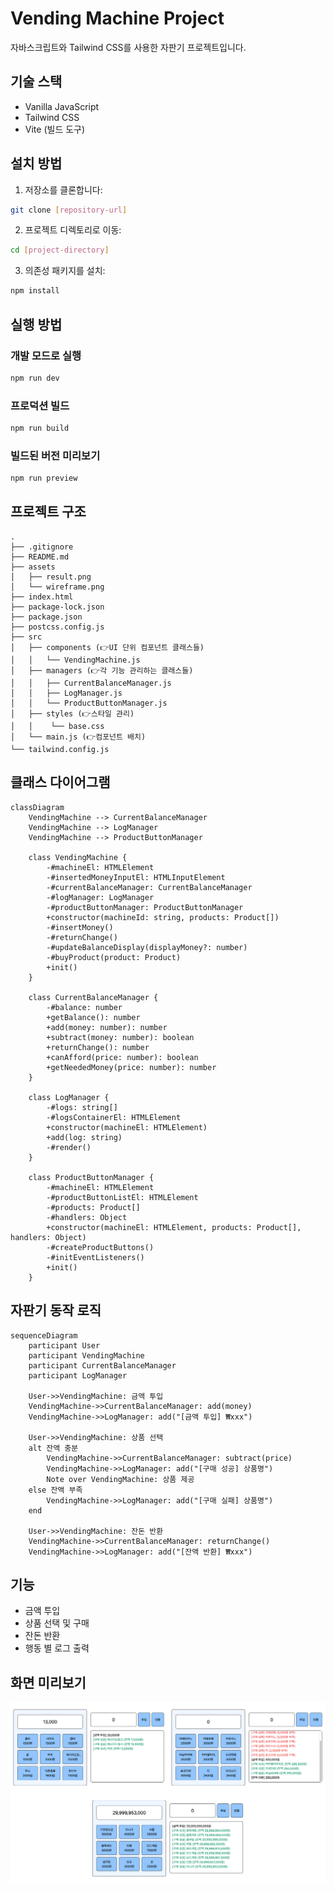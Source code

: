 # Vending Machine Project

자바스크립트와 Tailwind CSS를 사용한 자판기 프로젝트입니다.

## 기술 스택

- Vanilla JavaScript
- Tailwind CSS
- Vite (빌드 도구)



## 설치 방법

1. 저장소를 클론합니다:
```bash
git clone [repository-url]
```

2. 프로젝트 디렉토리로 이동:
```bash
cd [project-directory]
```

3. 의존성 패키지를 설치:
```bash
npm install
```

## 실행 방법

### 개발 모드로 실행
```bash
npm run dev
```

### 프로덕션 빌드
```bash
npm run build
```

### 빌드된 버전 미리보기
```bash
npm run preview
```



## 프로젝트 구조

```
.
├── .gitignore
├── README.md
├── assets
│   ├── result.png
│   └── wireframe.png
├── index.html
├── package-lock.json
├── package.json
├── postcss.config.js
├── src
│   ├── components (👉UI 단위 컴포넌트 클래스들)
│   │   └── VendingMachine.js
│   ├── managers (👉각 기능 관리하는 클래스들)
│   │   ├── CurrentBalanceManager.js
│   │   ├── LogManager.js
│   │   └── ProductButtonManager.js
│   ├── styles (👉스타일 관리)
│   │    └── base.css
│   └── main.js (👉컴포넌트 배치)
└── tailwind.config.js

```


## 클래스 다이어그램

```mermaid
classDiagram
    VendingMachine --> CurrentBalanceManager
    VendingMachine --> LogManager
    VendingMachine --> ProductButtonManager

    class VendingMachine {
        -#machineEl: HTMLElement
        -#insertedMoneyInputEl: HTMLInputElement
        -#currentBalanceManager: CurrentBalanceManager
        -#logManager: LogManager
        -#productButtonManager: ProductButtonManager
        +constructor(machineId: string, products: Product[])
        -#insertMoney()
        -#returnChange()
        -#updateBalanceDisplay(displayMoney?: number)
        -#buyProduct(product: Product)
        +init()
    }

    class CurrentBalanceManager {
        -#balance: number
        +getBalance(): number
        +add(money: number): number
        +subtract(money: number): boolean
        +returnChange(): number
        +canAfford(price: number): boolean
        +getNeededMoney(price: number): number
    }

    class LogManager {
        -#logs: string[]
        -#logsContainerEl: HTMLElement
        +constructor(machineEl: HTMLElement)
        +add(log: string)
        -#render()
    }

    class ProductButtonManager {
        -#machineEl: HTMLElement
        -#productButtonListEl: HTMLElement
        -#products: Product[]
        -#handlers: Object
        +constructor(machineEl: HTMLElement, products: Product[], handlers: Object)
        -#createProductButtons()
        -#initEventListeners()
        +init()
    }
```

## 자판기 동작 로직

```mermaid
sequenceDiagram
    participant User
    participant VendingMachine
    participant CurrentBalanceManager
    participant LogManager

    User->>VendingMachine: 금액 투입
    VendingMachine->>CurrentBalanceManager: add(money)
    VendingMachine->>LogManager: add("[금액 투입] ₩xxx")
    
    User->>VendingMachine: 상품 선택
    alt 잔액 충분
        VendingMachine->>CurrentBalanceManager: subtract(price)
        VendingMachine->>LogManager: add("[구매 성공] 상품명")
        Note over VendingMachine: 상품 제공
    else 잔액 부족
        VendingMachine->>LogManager: add("[구매 실패] 상품명")
    end
    
    User->>VendingMachine: 잔돈 반환
    VendingMachine->>CurrentBalanceManager: returnChange()
    VendingMachine->>LogManager: add("[잔액 반환] ₩xxx")
```

## 기능

- 금액 투입
- 상품 선택 및 구매
- 잔돈 반환
- 행동 별 로그 출력

## 화면 미리보기

![화면 미리보기](./assets/result.png)

